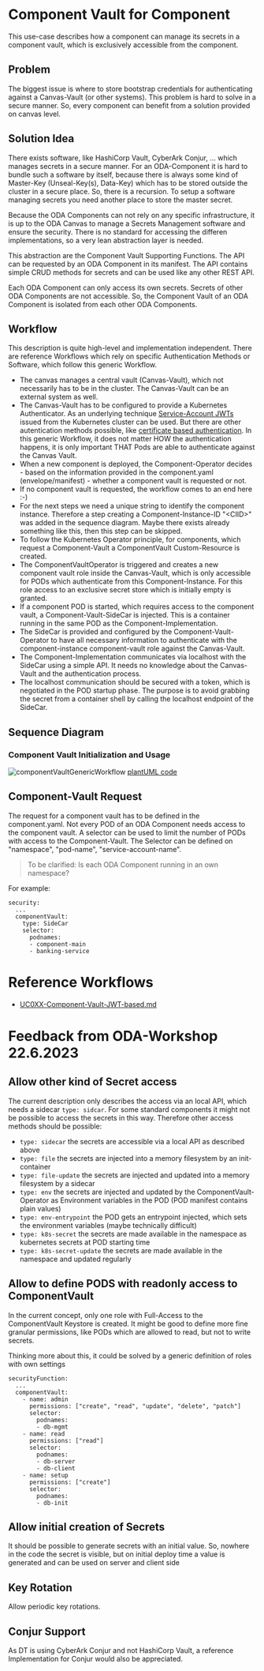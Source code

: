 # Component Vault for Component

This use-case describes how a component can manage its secrets in a component vault, which is exclusively accessible from the component.


## Problem

The biggest issue is where to store bootstrap credentials for authenticating against 
a Canvas-Vault (or other systems).
This problem is hard to solve in a secure manner. 
So, every component can benefit from a solution provided on canvas level.


## Solution Idea

There exists software, like HashiCorp Vault, CyberArk Conjur, ... which manages secrets in a secure manner.
For an ODA-Component it is hard to bundle such a software by itself, because there is always some kind of
Master-Key (Unseal-Key(s), Data-Key) which has to be stored outside the cluster in a secure place.
So, there is a recursion. To setup a software managing secrets you need another place to store the master secret.

Because the ODA Components can not rely on any specific infrastructure, it is up to the ODA Canvas to 
manage a Secrets Management software and ensure the security.
There is no standard for accessing the differen implementations, so a very lean abstraction layer is needed.

This abstraction are the Component Vault Supporting Functions. 
The API can be requested by an ODA Component in its manifest.
The API contains simple CRUD methods for secrets and can be used like any other REST API.

Each ODA Component can only access its own secrets. 
Secrets of other ODA Components are not accessible.
So, the Component Vault of an ODA Component is isolated from each other ODA Components.


## Workflow

This description is quite high-level and implementation independent.
There are reference Workflows which rely on specific Authentication Methods or Software,
which follow this generic Workflow.

* The canvas manages a central vault (Canvas-Vault), which not necessarily has to be in the cluster.
  The Canvas-Vault can be an external system as well.
* The Canvas-Vault has to be configured to provide a Kubernetes Authenticator.
  As an underlying technique [Service-Account JWTs](https://developer.hashicorp.com/vault/docs/auth/kubernetes) 
  issued from the Kubernetes cluster can be used.
  But there are other autentication methods possible, 
  like [certificate based authentication](https://docs.conjur.org/latest/en/content/integrations/k8s-ocp/k8s-k8s-authn.htm).
  In this generic Workflow, it does not matter HOW the authentication happens, 
  it is only important THAT Pods are able to authenticate against the Canvas Vault.
* When a new component is deployed, the Component-Operator decides - based on the information 
  provided in the component.yaml (envelope/manifest) - whether a component vault is requested or not.
* If no component vault is requested, the workflow comes to an end here   :-)
* For the next steps we need a unique string to identify the component instance.
  Therefore a step creating a Component-Instance-ID "&lt;CIID&gt;" was added in the 
  sequence diagram. Maybe there exists already something like this, 
  then this step can be skipped.
* To follow the Kubernetes Operator principle, for components, which request a Component-Vault 
  a ComponentVault Custom-Resource is created.
* The ComponentVaultOperator is triggered and creates a new component vault role inside the Canvas-Vault,
  which is only accessible for PODs which authenticate from this Component-Instance.
  For this role access to an exclusive secret store which is initially empty is granted.
* If a component POD is started, which requires access to the component vault, 
  a Component-Vault-SideCar is injected. This is a container running in the same POD as the 
  Component-Implementation.
* The SideCar is provided and configured by the Component-Vault-Operator to have all necessary 
  information to authenticate with the component-instance component-vault role against the Canvas-Vault.
* The Component-Implementation communicates via localhost with the SideCar using a simple API.
  It needs no knowledge about the Canvas-Vault and the authentication process.
* The localhost communication should be secured with a token, which is negotiated in the POD startup phase.
  The purpose is to avoid grabbing the secret from a container shell by calling the localhost 
  endpoint of the SideCar.


## Sequence Diagram

### Component Vault Initialization and Usage

![componentVaultGenericWorkflow](http://www.plantuml.com/plantuml/proxy?cache=no&src=https://raw.githubusercontent.com/ODA-CANVAS-FORK/oda-canvas-component-vault/odaa-26/usecase-library/pumlFiles/componentVault-generic-workflow.puml)
[plantUML code](pumlFiles/componentVault-generic-workflow.puml)


## Component-Vault Request

The request for a component vault has to be defined in the component.yaml. 
Not every POD of an ODA Component needs access to the component vault.
A selector can be used to limit the number of PODs with access to the Component-Vault.
The Selector can be defined on "namespace", "pod-name", "service-account-name".
> To be clarified: Is each ODA Component running in an own namespace?


For example:

```
security:
  ...
  componentVault:
    type: SideCar
    selector: 
      podnames:
      - component-main
      - banking-service
````

# Reference Workflows

* [UC0XX-Component-Vault-JWT-based.md](UC0XX-Component-Vault-JWT-based.md)


# Feedback from ODA-Workshop 22.6.2023

## Allow other kind of Secret access

The current description only describes the access via an local API, which needs a sidecar `type: sidcar`.
For some standard components it might not be possible to access the secrets in this way.
Therefore other access methods should be possible:

* `type: sidecar` the secrets are accessible via a local API as described above
* `type: file` the secrets are injected into a memory filesystem by an init-container
* `type: file-update` the secrets are injected and updated into a memory filesystem by a sidecar
* `type: env` the secrets are injected and updated by the ComponentVault-Operator as Environment variables in the POD (POD manifest contains plain values)
* `type: env-entrypoint` the POD gets an entrypoint injected, which sets the environment variables (maybe technically difficult)
* `type: k8s-secret` the secrets are made available in the namespace as kubernetes secrets at POD starting time 
* `type: k8s-secret-update` the secrets are made available in the namespace and updated regularly

## Allow to define PODS with readonly access to ComponentVault

In the current concept, only one role with Full-Access to the ComponentVault Keystore is created.
It might be good to define more fine granular permissions, like PODs which are allowed to read, but not to write secrets.

Thinking more about this, it could be solved by a generic definition of roles with own settings

```
securityFunction:
  ...
  componentVault:
    - name: admin
      permissions: ["create", "read", "update", "delete", "patch"]
      selector: 
        podnames:
        - db-mgmt
    - name: read
      permissions: ["read"]
      selector: 
        podnames:
        - db-server
        - db-client
    - name: setup
      permissions: ["create"]
      selector: 
        podnames:
        - db-init
````

## Allow initial creation of Secrets

It should be possible to generate secrets with an initial value.
So, nowhere in the code the secret is visible, but on initial deploy time a value is generated and can be used on server and client side

## Key Rotation

Allow periodic key rotations. 


## Conjur Support

As DT is using CyberArk Conjur and not HashiCorp Vault, a reference Implementation for Conjur would also be appreciated.
